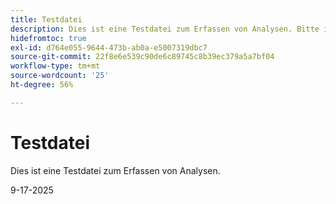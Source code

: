 ```yaml
---
title: Testdatei
description: Dies ist eine Testdatei zum Erfassen von Analysen. Bitte ignorieren.
hidefromtoc: true
exl-id: d764e055-9644-473b-ab0a-e5007319dbc7
source-git-commit: 22f8e6e539c90de6c89745c8b39ec379a5a7bf04
workflow-type: tm+mt
source-wordcount: '25'
ht-degree: 56%

---
```


# Testdatei

Dies ist eine Testdatei zum Erfassen von Analysen.

9-17-2025

